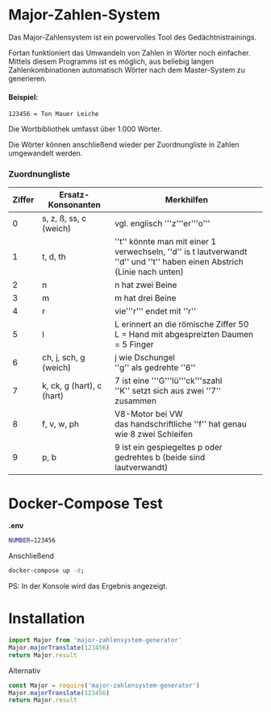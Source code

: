 # Major-Zahlen-System

Das Major-Zahlensystem ist ein powervolles Tool des Gedächtnistrainings.

Fortan funktioniert das Umwandeln von Zahlen in Wörter noch einfacher. Mittels diesem Programms ist es möglich, aus beliebig langen Zahlenkombinationen automatisch Wörter nach dem Master-System zu generieren.

#### Beispiel:
`123456 = Ton Mauer Leiche`

Die Wortbibliothek umfasst über 1.000 Wörter.

Die Wörter können anschließend wieder per Zuordnungliste in Zahlen umgewandelt werden.

### Zuordnungliste

| Ziffer | Ersatz-Konsonanten | Merkhilfen |
|---| ---| ---|
|0 | s, z, ß, ss, c (weich) | vgl. englisch '''z'''er'''o''' |
|1 | t, d, th | ''t'' könnte man mit einer 1 verwechseln, ''d'' is t lautverwandt<br />''d'' und ''t'' haben einen Abstrich (Linie nach unten)
|2 | n | n hat zwei Beine
|3 | m | m hat drei Beine
|4 | r | vie'''r''' endet mit ''r''
|5 | l | L erinnert an die römische Ziffer 50<br />L = Hand mit abgespreizten Daumen = 5 Finger
|6 | ch, j, sch, g (weich) | j wie Dschungel<br />''g'' als gedrehte ''6''
|7 | k, ck, g (hart), c (hart) | 7 ist eine '''G'''lü'''ck'''szahl<br />''K'' setzt sich aus zwei ''7'' zusammen
|8 | f, v, w, ph | V8-Motor bei VW<br />das handschriftliche ''f'' hat genau wie 8 zwei Schleifen
|9 | p, b | 9 ist ein gespiegeltes p oder gedrehtes b (beide sind lautverwandt)

# Docker-Compose Test

**.env**
```sh
NUMBER=123456
```
Anschließend
```sh
docker-compose up -d;
```

PS: In der Konsole wird das Ergebnis angezeigt.

# Installation

```js
import Major from 'major-zahlensystem-generator'
Major.majorTranslate(123456)
return Major.result
```
Alternativ
```js
const Major = require('major-zahlensystem-generator')
Major.majorTranslate(123456)
return Major.result
```
